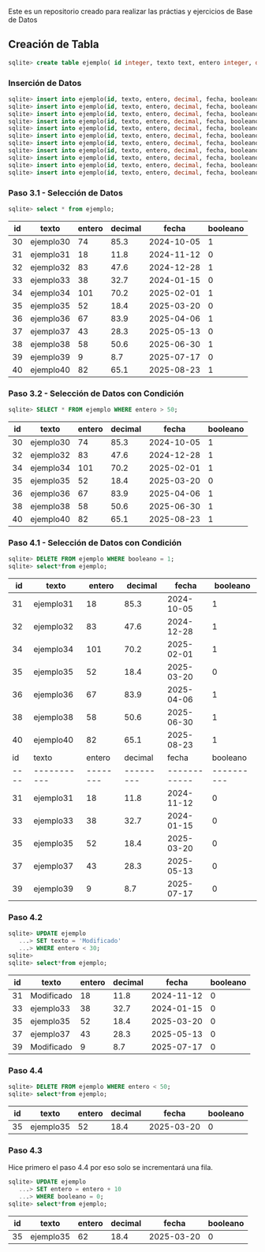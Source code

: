 Este es un repositorio creado para realizar las práctias y ejercicios de Base de Datos 
## Creación de Tabla  
```sql
sqlite> create table ejemplo( id integer, texto text, entero integer, decimal real, fecha date, booleano boolean);
```

### Inserción de Datos  
```sql
sqlite> insert into ejemplo(id, texto, entero, decimal, fecha, booleano) values('30', 'ejemplo30', '74', '85.3', '2024-10-05', '1');
sqlite> insert into ejemplo(id, texto, entero, decimal, fecha, booleano) values('31', 'ejemplo31', '18', '11.8', '2024-11-12', '0');
sqlite> insert into ejemplo(id, texto, entero, decimal, fecha, booleano) values('32', 'ejemplo32', '83', '47.6', '2024-12-28', '1');
sqlite> insert into ejemplo(id, texto, entero, decimal, fecha, booleano) values('33', 'ejemplo33', '38', '32.7', '2024-01-15', '0');
sqlite> insert into ejemplo(id, texto, entero, decimal, fecha, booleano) values('34', 'ejemplo34', '101', '70.2', '2025-02-01', '1');
sqlite> insert into ejemplo(id, texto, entero, decimal, fecha, booleano) values('35', 'ejemplo35', '52', '18.4', '2025-03-20', '0');
sqlite> insert into ejemplo(id, texto, entero, decimal, fecha, booleano) values('36', 'ejemplo36', '67', '83.9', '2025-04-06', '1');
sqlite> insert into ejemplo(id, texto, entero, decimal, fecha, booleano) values('37', 'ejemplo37', '43', '28.3', '2025-05-13', '0');
sqlite> insert into ejemplo(id, texto, entero, decimal, fecha, booleano) values('38', 'ejemplo38', '58', '50.6', '2025-06-30', '1');
sqlite> insert into ejemplo(id, texto, entero, decimal, fecha, booleano) values('39', 'ejemplo39', '9', '8.7', '2025-07-17', '0');
sqlite> insert into ejemplo(id, texto, entero, decimal, fecha, booleano) values('40', 'ejemplo40', '82', '65.1', '2025-08-23', '1');
```

### Paso 3.1 - Selección de Datos  
```sql
sqlite> select * from ejemplo;
```

| id | texto      | entero | decimal | fecha      | booleano |
|----|-----------|--------|---------|------------|----------|
| 30 | ejemplo30 | 74     | 85.3    | 2024-10-05 | 1        |
| 31 | ejemplo31 | 18     | 11.8    | 2024-11-12 | 0        |
| 32 | ejemplo32 | 83     | 47.6    | 2024-12-28 | 1        |
| 33 | ejemplo33 | 38     | 32.7    | 2024-01-15 | 0        |
| 34 | ejemplo34 | 101    | 70.2    | 2025-02-01 | 1        |
| 35 | ejemplo35 | 52     | 18.4    | 2025-03-20 | 0        |
| 36 | ejemplo36 | 67     | 83.9    | 2025-04-06 | 1        |
| 37 | ejemplo37 | 43     | 28.3    | 2025-05-13 | 0        |
| 38 | ejemplo38 | 58     | 50.6    | 2025-06-30 | 1        |
| 39 | ejemplo39 | 9      | 8.7     | 2025-07-17 | 0        |
| 40 | ejemplo40 | 82     | 65.1    | 2025-08-23 | 1        |

### Paso 3.2 - Selección de Datos con Condición  
```sql
sqlite> SELECT * FROM ejemplo WHERE entero > 50;
```

| id | texto      | entero | decimal | fecha      | booleano |
|----|-----------|--------|---------|------------|----------|
| 30 | ejemplo30 | 74     | 85.3    | 2024-10-05 | 1        |
| 32 | ejemplo32 | 83     | 47.6    | 2024-12-28 | 1        |
| 34 | ejemplo34 | 101    | 70.2    | 2025-02-01 | 1        |
| 35 | ejemplo35 | 52     | 18.4    | 2025-03-20 | 0        |
| 36 | ejemplo36 | 67     | 83.9    | 2025-04-06 | 1        |
| 38 | ejemplo38 | 58     | 50.6    | 2025-06-30 | 1        |
| 40 | ejemplo40 | 82     | 65.1    | 2025-08-23 | 1        |

### Paso 4.1 - Selección de Datos con Condición  
```sql
sqlite> DELETE FROM ejemplo WHERE booleano = 1;
sqlite> select*from ejemplo;
```

| id | texto      | entero | decimal | fecha      | booleano |
|----|-----------|--------|---------|------------|----------|
| 31 | ejemplo31 | 18    | 85.3    | 2024-10-05 | 1        |
| 32 | ejemplo32 | 83     | 47.6    | 2024-12-28 | 1        |
| 34 | ejemplo34 | 101    | 70.2    | 2025-02-01 | 1        |
| 35 | ejemplo35 | 52     | 18.4    | 2025-03-20 | 0        |
| 36 | ejemplo36 | 67     | 83.9    | 2025-04-06 | 1        |
| 38 | ejemplo38 | 58     | 50.6    | 2025-06-30 | 1        |
| 40 | ejemplo40 | 82     | 65.1    | 2025-08-23 | 1        |
| id |   texto   | entero | decimal |   fecha    | booleano |
|----|-----------|--------|---------|------------|----------|
| 31 | ejemplo31 | 18     | 11.8    | 2024-11-12 | 0        |
| 33 | ejemplo33 | 38     | 32.7    | 2024-01-15 | 0        |
| 35 | ejemplo35 | 52     | 18.4    | 2025-03-20 | 0        |
| 37 | ejemplo37 | 43     | 28.3    | 2025-05-13 | 0        |
| 39 | ejemplo39 | 9      | 8.7     | 2025-07-17 | 0        |
### Paso 4.2
```sql
sqlite> UPDATE ejemplo
   ...> SET texto = 'Modificado'
   ...> WHERE entero < 30;
sqlite>
sqlite> select*from ejemplo;
```
| id |   texto    | entero | decimal |   fecha    | booleano |
|----|------------|--------|---------|------------|----------|
| 31 | Modificado | 18     | 11.8    | 2024-11-12 | 0        |
| 33 | ejemplo33  | 38     | 32.7    | 2024-01-15 | 0        |
| 35 | ejemplo35  | 52     | 18.4    | 2025-03-20 | 0        |
| 37 | ejemplo37  | 43     | 28.3    | 2025-05-13 | 0        |
| 39 | Modificado | 9      | 8.7     | 2025-07-17 | 0        |

### Paso 4.4

```sql
sqlite> DELETE FROM ejemplo WHERE entero < 50;
sqlite> select*from ejemplo;
```
| id |   texto   | entero | decimal |   fecha    | booleano |
|----|-----------|--------|---------|------------|----------|
| 35 | ejemplo35 | 52     | 18.4    | 2025-03-20 | 0        |
### Paso 4.3

Hice primero el paso 4.4 por eso solo se incrementará una fila.

```sql
sqlite> UPDATE ejemplo
   ...> SET entero = entero + 10
   ...> WHERE booleano = 0;
sqlite> select*from ejemplo;
```
| id |   texto   | entero | decimal |   fecha    | booleano |
|----|-----------|--------|---------|------------|----------|
| 35 | ejemplo35 | 62     | 18.4    | 2025-03-20 | 0        |
